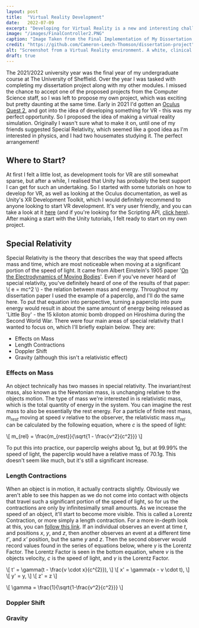 ```yaml
---
layout: post
title:  "Virtual Reality Development"
date:   2022-07-09
excerpt: "Developing for Virtual Reality is a new and interesting challenge, and I've recently had the pleasure of using VR for my undergraduate dissertation project!"
image: "/images/FinalController2.PNG"
caption: "Image Taken from the Final Implementation of My Dissertation Project."
credit: "https://github.com/Cameron-Leech-Thomson/dissertation-project"
alt: "Screenshot from a Virtual Reality environment. A white, clinical looking room, with a black and blue ramp surrounded by glass. A ball is falling down the ramp. The player is attempting to move forward towards the ramp by using a white ray to aim where they will move to."
draft: true
---
```


The 2021/2022 university year was the final year of my undergraduate course at The University of Sheffield. Over the year I was tasked with completing my dissertation project along with my other modules. I missed the chance to accept one of the proposed projects from the Computer Science staff, so I was left to propose my own project, which was exciting but pretty daunting at the same time. Early in 2021 I'd gotten an [Oculus Quest 2](https://store.facebook.com/gb/en/quest/products/quest-2/?utm_source=www.google.com&utm_medium=oculusredirect), and got into the idea of developing something for VR - this was my perfect opportunity. So I proposed the idea of making a virtual reality simulation. Originally I wasn't sure what to make it on, until one of my friends suggested Special Relativity, which seemed like a good idea as I'm interested in physics, and I had two housemates studying it. The perfect arrangement!

## Where to Start?

At first I felt a little lost, as development tools for VR are still somewhat sparse, but after a while, I realised that Unity has probably the best support I can get for such an undertaking. So I started with some tutorials on how to develop for VR, as well as looking at the Oculus documentation, as well as Unity's XR Development Toolkit, which I would definitely recommend to anyone looking to start VR development. It's very user friendly, and you can take a look at it [here](https://docs.unity3d.com/Packages/com.unity.xr.interaction.toolkit@1.0/manual/index.html) (and if you're looking for the Scripting API, [click here](https://docs.unity3d.com/Packages/com.unity.xr.interaction.toolkit@1.0/api/index.html)). After making a start with the Unity tutorials, I felt ready to start on my own project.

## Special Relativity

Special Relativity is the theory that describes the way that speed affects mass and time, which are most noticeable when moving at a significant portion of the speed of light. It came from Albert Einstein's 1905 paper '[On the Electrodynamics of Moving Bodies](https://users.physics.ox.ac.uk/~rtaylor/teaching/specrel.pdf)'. Even if you've never heard of special relativity, you've definitely heard of one of the results of that paper: \\( e = mc^2 \\) - the relation between mass and energy. Throughout my dissertation paper I used the example of a paperclip, and I'll do the same here. To put that equation into perspective, turning a paperclip into pure energy would result in about the same amount of energy being released as 'Little Boy' - the 15 kiloton atomic bomb dropped on Hiroshima during the Second World War. There were four main areas of special relativity that I wanted to focus on, which I'll briefly explain below. They are:

- Effects on Mass
- Length Contractions
- Doppler Shift
- Gravity (although this isn't a relativistic effect)

### Effects on Mass

An object technically has two masses in special relativity. The invariant/rest mass, also known as the Newtonian mass, is unchanging relative to the objects motion. The type of mass we're interested in is relativistic mass, which is the total quantity of energy in the system. You can imagine the rest mass to also be essentially the rest energy. For a particle of finite rest mass, *m<sub>rest</sub>* moving at speed *v* relative to the observer, the relativistic mass *m<sub>rel</sub>* can be calculated by the following equation, where *c* is the speed of light:

\\[ m_{rel} = \frac{m_{rest}}{\sqrt{1 - \frac{v^2}{c^2}}} \\]

To put this into practice, our paperclip weighs about 1g, but at 99.99% the speed of light, the paperclip would have a relative mass of 70.1g. This doesn't seem like much, but it's still a significant increase.

### Length Contractions

When an object is in motion, it actually contracts slightly. Obviously we aren't able to see this happen as we do not come into contact with objects that travel such a significant portion of the speed of light, so for us the contractions are only by infinitesimally small amounts. As we increase the speed of an object, it'll start to become more visible. This is called a Lorentz Contraction, or more simply a length contraction. For a more in-depth look at this, you can [follow this link](https://en.wikipedia.org/wiki/Length_contraction). If an individual observes an event at time *t*, and positions *x*, *y*, and *z*, then another observes an event at a different time *t’*, and *x’* position, but the same *y* and *z*. Then the second observer would record values found in the series of equations below, where *γ* is the Lorentz Factor. The Lorentz Factor is seen in the bottom equation, where *v* is the objects velocity, *c* is the speed of light, and *γ* is the Lorentz Factor.

\\[ t' = \gamma(t - \frac{v \cdot x}{c^{2}}), \\]
\\[ x' = \gamma(x - v \cdot t), \\]
\\[ y' = y, \\]
\\[ z' = z \\]

\\[ \gamma = \frac{1}{\sqrt{1-\frac{v^2}{c^2}}} \\]

### Doppler Shift



### Gravity


